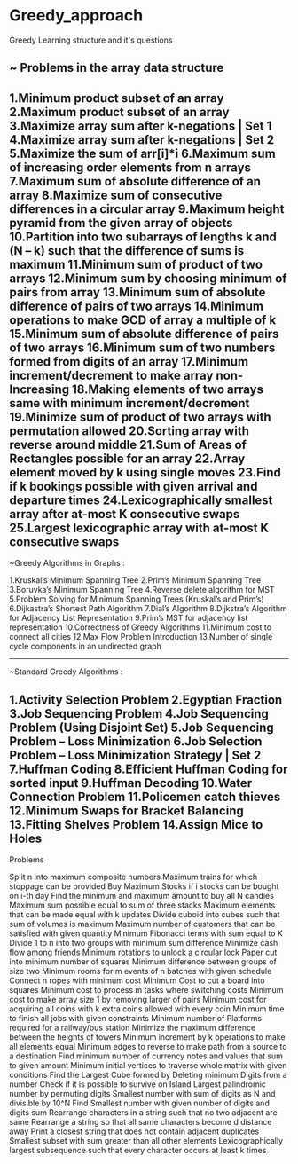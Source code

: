 # Greedy_approach
Greedy Learning structure and it's questions 

~ Problems in the array data structure 
----------------------------------------------------------------------------------------------------------------------------------------------------------
1.Minimum product subset of an array
2.Maximum product subset of an array
3.Maximize array sum after k-negations | Set 1
4.Maximize array sum after k-negations | Set 2
5.Maximize the sum of arr[i]*i
6.Maximum sum of increasing order elements from n arrays
7.Maximum sum of absolute difference of an array
8.Maximize sum of consecutive differences in a circular array
9.Maximum height pyramid from the given array of objects
10.Partition into two subarrays of lengths k and (N – k) such that the difference of sums is maximum
11.Minimum sum of product of two arrays
12.Minimum sum by choosing minimum of pairs from array
13.Minimum sum of absolute difference of pairs of two arrays
14.Minimum operations to make GCD of array a multiple of k
15.Minimum sum of absolute difference of pairs of two arrays
16.Minimum sum of two numbers formed from digits of an array
17.Minimum increment/decrement to make array non-Increasing
18.Making elements of two arrays same with minimum increment/decrement
19.Minimize sum of product of two arrays with permutation allowed
20.Sorting array with reverse around middle
21.Sum of Areas of Rectangles possible for an array
22.Array element moved by k using single moves
23.Find if k bookings possible with given arrival and departure times
24.Lexicographically smallest array after at-most K consecutive swaps
25.Largest lexicographic array with at-most K consecutive swaps
-----------------------------------------------------------------------------------------------------------------------------------------------------------

~Greedy Algorithms in Graphs :

1.Kruskal’s Minimum Spanning Tree
2.Prim’s Minimum Spanning Tree
3.Boruvka’s Minimum Spanning Tree
4.Reverse delete algorithm for MST
5.Problem Solving for Minimum Spanning Trees (Kruskal’s and Prim’s)
6.Dijkastra’s Shortest Path Algorithm
7.Dial’s Algorithm
8.Dijkstra’s Algorithm for Adjacency List Representation
9.Prim’s MST for adjacency list representation
10.Correctness of Greedy Algorithms
11.Minimum cost to connect all cities
12.Max Flow Problem Introduction
13.Number of single cycle components in an undirected graph

-------------------------------------------------------------------------------------------------------------------------------------------------------------

~Standard Greedy Algorithms :

1.Activity Selection Problem
2.Egyptian Fraction
3.Job Sequencing Problem
4.Job Sequencing Problem (Using Disjoint Set)
5.Job Sequencing Problem – Loss Minimization
6.Job Selection Problem – Loss Minimization Strategy | Set 2
7.Huffman Coding
8.Efficient Huffman Coding for sorted input
9.Huffman Decoding
10.Water Connection Problem
11.Policemen catch thieves
12.Minimum Swaps for Bracket Balancing
13.Fitting Shelves Problem
14.Assign Mice to Holes
------------------------------------------------------------------------------------------------------------------------------------------------------------------

Problems 

Split n into maximum composite numbers
Maximum trains for which stoppage can be provided
Buy Maximum Stocks if i stocks can be bought on i-th day
Find the minimum and maximum amount to buy all N candies
Maximum sum possible equal to sum of three stacks
Maximum elements that can be made equal with k updates
Divide cuboid into cubes such that sum of volumes is maximum
Maximum number of customers that can be satisfied with given quantity
Minimum Fibonacci terms with sum equal to K
Divide 1 to n into two groups with minimum sum difference
Minimize cash flow among friends
Minimum rotations to unlock a circular lock
Paper cut into minimum number of squares
Minimum difference between groups of size two
Minimum rooms for m events of n batches with given schedule
Connect n ropes with minimum cost
Minimum Cost to cut a board into squares
Minimum cost to process m tasks where switching costs
Minimum cost to make array size 1 by removing larger of pairs
Minimum cost for acquiring all coins with k extra coins allowed with every coin
Minimum time to finish all jobs with given constraints
Minimum number of Platforms required for a railway/bus station
Minimize the maximum difference between the heights of towers
Minimum increment by k operations to make all elements equal
Minimum edges to reverse to make path from a source to a destination
Find minimum number of currency notes and values that sum to given amount
Minimum initial vertices to traverse whole matrix with given conditions
Find the Largest Cube formed by Deleting minimum Digits from a number
Check if it is possible to survive on Island
Largest palindromic number by permuting digits
Smallest number with sum of digits as N and divisible by 10^N
Find Smallest number with given number of digits and digits sum
Rearrange characters in a string such that no two adjacent are same
Rearrange a string so that all same characters become d distance away
Print a closest string that does not contain adjacent duplicates
Smallest subset with sum greater than all other elements
Lexicographically largest subsequence such that every character occurs at least k times